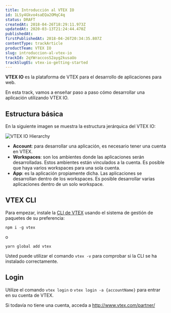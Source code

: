 ```yaml
---
title: Introducción al VTEX IO
id: 1LSy4Gkvo4saEQa2OMqC4q
status: DRAFT
createdAt: 2018-04-26T18:29:11.973Z
updatedAt: 2020-03-13T21:24:44.470Z
publishedAt: 
firstPublishedAt: 2018-04-26T20:34:35.807Z
contentType: trackArticle
productTeam: VTEX IO
slug: introduccion-al-vtex-io
trackId: 2qYWraccosS2ayg2kusaUo
trackSlugES: vtex-io-getting-started
---
```


__VTEX IO__ es la plataforma de VTEX para el desarrollo de aplicaciones para web.

En esta track, vamos a enseñar paso a paso cómo desarrollar una aplicación utilizando VTEX IO.

## Estructura básica

En la siguiente imagen se muestra la estructura jerárquica del VTEX IO:

![VTEX IO Hierarchy](https://images.ctfassets.net/alneenqid6w5/41yNT81ioog0yMeq0wMKM4/86005dd6b0cee4548e16133acfb8b6fe/VTEX_IO_Hierarchy.jpg)

- __Account__: para desarrollar una aplicación, es necesario tener una cuenta en VTEX.
- __Workspaces__: son los ambientes donde las aplicaciones serán desarrolladas. Estos ambientes están vinculados a la cuenta. Es posible que haya varios workspaces para una sola cuenta.
- __App__: es la aplicación propiamente dicha. Las aplicaciones se desarrollan dentro de los workspaces. Es posible desarrollar varias aplicaciones dentro de un solo workspace.

## VTEX CLI

Para empezar, instale la [CLI de VTEX](https://help.vtex.com/tutorial/toolbelt-del-vtex-io-definicion-de-concepto--sq7pQ21bqKa8QeQmmUKyG) usando el sistema de gestión de paquetes de su preferencia:

`npm i -g vtex`

o

`yarn global add vtex`

Usted puede utilizar el comando `vtex -v` para comprobar si la CLI se ha instalado correctamente.

## Login

Utilize el comando `vtex login` o `vtex login -a {accountName}` para entrar en su cuenta de VTEX.

Si todavía no tiene una cuenta, acceda a http://www.vtex.com/partner/
